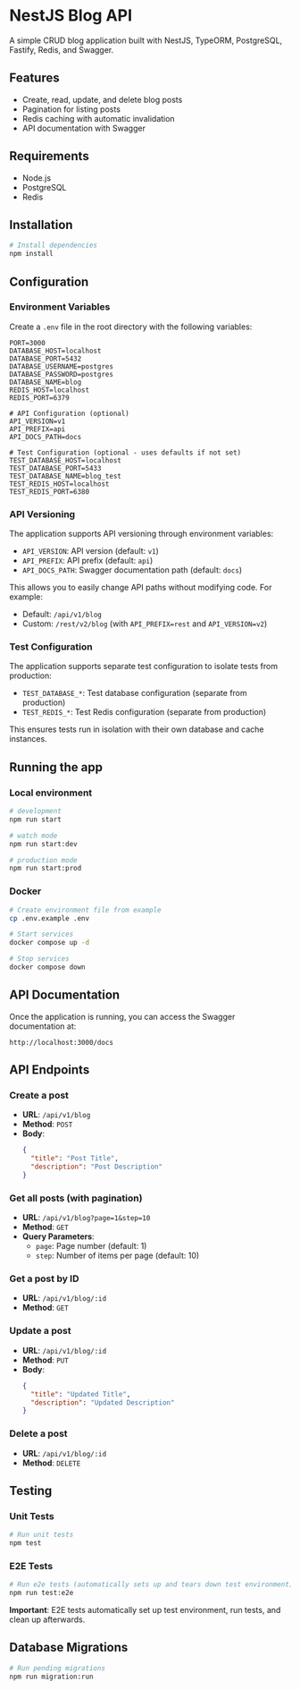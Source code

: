 
# NestJS Blog API

A simple CRUD blog application built with NestJS, TypeORM, PostgreSQL, Fastify, Redis, and Swagger.

## Features

- Create, read, update, and delete blog posts
- Pagination for listing posts
- Redis caching with automatic invalidation
- API documentation with Swagger

## Requirements

- Node.js
- PostgreSQL
- Redis

## Installation

```bash
# Install dependencies
npm install
```

## Configuration

### Environment Variables

Create a `.env` file in the root directory with the following variables:

```
PORT=3000
DATABASE_HOST=localhost
DATABASE_PORT=5432
DATABASE_USERNAME=postgres
DATABASE_PASSWORD=postgres
DATABASE_NAME=blog
REDIS_HOST=localhost
REDIS_PORT=6379

# API Configuration (optional)
API_VERSION=v1
API_PREFIX=api
API_DOCS_PATH=docs

# Test Configuration (optional - uses defaults if not set)
TEST_DATABASE_HOST=localhost
TEST_DATABASE_PORT=5433
TEST_DATABASE_NAME=blog_test
TEST_REDIS_HOST=localhost
TEST_REDIS_PORT=6380
```

### API Versioning

The application supports API versioning through environment variables:

- `API_VERSION`: API version (default: `v1`)
- `API_PREFIX`: API prefix (default: `api`)
- `API_DOCS_PATH`: Swagger documentation path (default: `docs`)

This allows you to easily change API paths without modifying code. For example:
- Default: `/api/v1/blog`
- Custom: `/rest/v2/blog` (with `API_PREFIX=rest` and `API_VERSION=v2`)

### Test Configuration

The application supports separate test configuration to isolate tests from production:

- `TEST_DATABASE_*`: Test database configuration (separate from production)
- `TEST_REDIS_*`: Test Redis configuration (separate from production)

This ensures tests run in isolation with their own database and cache instances.

## Running the app

### Local environment

```bash
# development
npm run start

# watch mode
npm run start:dev

# production mode
npm run start:prod
```

### Docker

```bash
# Create environment file from example
cp .env.example .env

# Start services
docker compose up -d

# Stop services
docker compose down
```

## API Documentation

Once the application is running, you can access the Swagger documentation at:

```
http://localhost:3000/docs
```

## API Endpoints

### Create a post
- **URL**: `/api/v1/blog`
- **Method**: `POST`
- **Body**:
  ```json
  {
    "title": "Post Title",
    "description": "Post Description"
  }
  ```

### Get all posts (with pagination)
- **URL**: `/api/v1/blog?page=1&step=10`
- **Method**: `GET`
- **Query Parameters**:
  - `page`: Page number (default: 1)
  - `step`: Number of items per page (default: 10)

### Get a post by ID
- **URL**: `/api/v1/blog/:id`
- **Method**: `GET`

### Update a post
- **URL**: `/api/v1/blog/:id`
- **Method**: `PUT`
- **Body**:
  ```json
  {
    "title": "Updated Title",
    "description": "Updated Description"
  }
  ```

### Delete a post
- **URL**: `/api/v1/blog/:id`
- **Method**: `DELETE`

## Testing

### Unit Tests
```bash
# Run unit tests
npm test
```

### E2E Tests
```bash
# Run e2e tests (automatically sets up and tears down test environment)
npm run test:e2e
```

**Important**: E2E tests automatically set up test environment, run tests, and clean up afterwards.

## Database Migrations

```bash
# Run pending migrations
npm run migration:run
```
